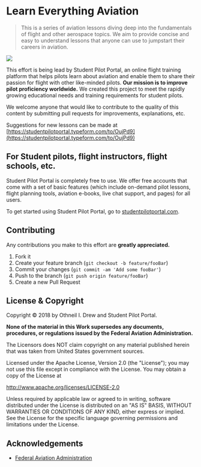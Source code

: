 # Learn Everything Aviation
> This is a series of aviation lessons diving deep into the fundamentals of flight and other aerospace topics. We aim to provide concise and easy to understand lessons that anyone can use to jumpstart their careers in aviation.

![](https://raw.githubusercontent.com/othneildrew/othneildrew.github.io/master/images/projects/spp-screenshot.jpg)

This effort is being lead by Student Pilot Portal, an online flight training platform that helps pilots learn about aviation and enable them to share their passion for flight with other like-minded pilots. **Our mission is to improve pilot proficiency worldwide.** We created this project to meet the rapidly growing educational needs and training requirements for student pilots.

We welcome anyone that would like to contribute to the quality of this content by submitting pull requests for improvements, explanations, etc.

Suggestions for new lessons can be made at [https://studentpilotportal.typeform.com/to/OujPd9](https://studentpilotportal.typeform.com/to/OujPd9)

## For Student pilots, flight instructors, flight schools, etc.

Student Pilot Portal is completely free to use. We offer free accounts that come with a set of basic features (which include on-demand pilot lessons, flight planning tools, aviation e-books, live chat support, and pages) for all users.

To get started using Student Pilot Portal, go to [studentpilotportal.com](https://studentpilotportal.com).


## Contributing

Any contributions you make to this effort are **greatly appreciated.**

1. Fork it
2. Create your feature branch (`git checkout -b feature/fooBar`)
3. Commit your changes (`git commit -am 'Add some fooBar'`)
4. Push to the branch (`git push origin feature/fooBar`)
5. Create a new Pull Request


## License & Copyright

Copyright © 2018 by Othneil I. Drew and Student Pilot Portal.

**None of the material in this Work supersedes any documents,
procedures, or regulations issued by the Federal Aviation
Administration.**

The Licensors does NOT claim copyright on any material published herein
that was taken from United States government sources.

Licensed under the Apache License, Version 2.0 (the "License");
you may not use this file except in compliance with the License.
You may obtain a copy of the License at

http://www.apache.org/licenses/LICENSE-2.0

Unless required by applicable law or agreed to in writing, software
distributed under the License is distributed on an "AS IS" BASIS,
WITHOUT WARRANTIES OR CONDITIONS OF ANY KIND, either express or implied.
See the License for the specific language governing permissions and
limitations under the License.


## Acknowledgements

* [Federal Aviation Administration](https://www.faa.gov)
